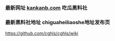 ### 最新网址 [kankanb.com](http://www.kankanb.com/?chiguaheiliao) 吃瓜黑料社
### 最新黑料社地址 chiguaheiliaoshe地址发布页

https://github.com/cghls/cghls/wiki
